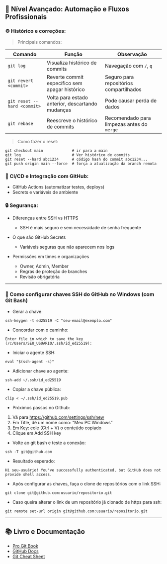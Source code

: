 ## 🔴 Nível Avançado: Automação e Fluxos Profissionais

### ⚙️ Histórico e correções:

> Principais comandos:

| Comando                     | Função                                           | Observação                                 |
| --------------------------- | ------------------------------------------------ | ------------------------------------------ |
| `git log`                   | Visualiza histórico de commits                   | Navegação com `/`, `q`                     |
| `git revert <commit>`       | Reverte commit específico sem apagar histórico   | Seguro para repositórios compartilhados    |
| `git reset --hard <commit>` | Volta para estado anterior, descartando mudanças | Pode causar perda de dados                 |
| `git rebase`                | Reescreve o histórico de commits                 | Recomendado para limpezas antes do `merge` |


> Como fazer o reset:

```ssh
git checkout main             # ir para a main
git log                       # Ver histórico de commits
git reset --hard abc1234      # código hash do commit abc1234...
git push origin main --force  # força a atualização da branch remota
```

### 🧪 CI/CD e Integração com GitHub:

-   GitHub Actions (automatizar testes, deploys)
-   Secrets e variáveis de ambiente

### 🔒 Segurança:

- Diferenças entre SSH vs HTTPS

  - SSH é mais seguro e sem necessidade de senha frequente

- O que são GitHub Secrets

  - Variáveis seguras que não aparecem nos logs

- Permissões em times e organizações

  - Owner, Admin, Member
  - Regras de proteção de branches
  - Revisão obrigatória

---

### 🔐 Como configurar chaves SSH do GitHub no Windows (com Git Bash)

- Gerar a chave:
```ssh
ssh-keygen -t ed25519 -C "seu-email@exemplo.com"
```
- Concordar com o caminho:
```ssh
Enter file in which to save the key (/c/Users/SEU_USUARIO/.ssh/id_ed25519):
```
- Iniciar o agente SSH:
```ssh
eval "$(ssh-agent -s)"
```
- Adicionar chave ao agente:
```ssh
ssh-add ~/.ssh/id_ed25519
```
- Copiar a chave pública:
```ssh
clip < ~/.ssh/id_ed25519.pub
```

- Próximos passos no Github:
1. Vá para https://github.com/settings/ssh/new
2. Em Title, dê um nome como: “Meu PC Windows”
3. Em Key: cole (Ctrl + V) o conteúdo copiado
4. Clique em Add SSH key

- Volte ao git bash e teste a conexão:
```ssh
ssh -T git@github.com
```
- Resultado esperado:
```ssh
Hi seu-usuário! You've successfully authenticated, but GitHub does not provide shell access.
```
- Após configurar as chaves, faça o clone de repositórios com o link SSH:
```ssh
git clone git@github.com:usuario/repositorio.git
```
- Caso queira alterar o link de um repositório já clonado de https para ssh:
```ssh
git remote set-url origin git@github.com:usuario/repositorio.git
```

---

## 📚 Livro e Documentação

-   [Pro Git Book](https://git-scm.com/book/en/v2)
-   [GitHub Docs](https://docs.github.com/pt)
-   [Git Cheat Sheet](https://education.github.com/git-cheat-sheet-education.pdf)
